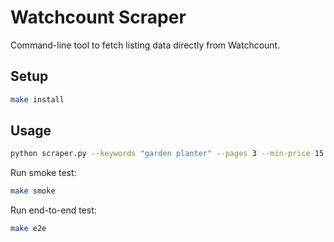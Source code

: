 # Watchcount Scraper

Command-line tool to fetch listing data directly from Watchcount.

## Setup

```bash
make install
```

## Usage

```bash
python scraper.py --keywords "garden planter" --pages 3 --min-price 15 --site EBAY_GB --mode batch --output results.json
```

Run smoke test:

```bash
make smoke
```

Run end-to-end test:

```bash
make e2e
```
